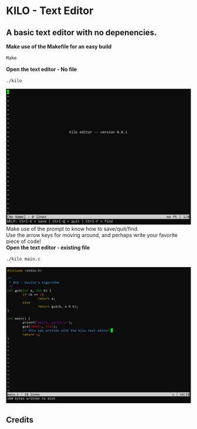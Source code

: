 # KILO - Text Editor
## A basic text editor with no depenencies.
**Make use of the Makefile for an easy build**
```sh
Make
```
**Open the text editor - No file**
```sh
./kilo
```
![Screenshot of the text editor with a new file](https://github.com/DavidZalman101/Text_Editor/blob/master/Kilo-example-new_file.png)
Make use of the prompt to know how to save/quit/find.  
Use the arrow keys for moving around, and perhaps write your favorite piece of code!  
**Open the text editor - existing file**
```sh
./kilo main.c
```
![Screenshot of the text editor](https://github.com/DavidZalman101/Text_Editor/blob/master/Kilo-example.png)  
## Credits
[](https://viewsourcecode.org/snaptoken/kilo/index.html)
